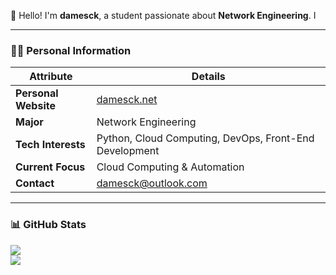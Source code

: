 👋 Hello! I'm **damesck**, a student passionate about **Network Engineering**. I

---

### 🧑‍💻 **Personal Information**

| **Attribute**        | **Details**                                            |
| -------------------- | ------------------------------------------------------ |
| **Personal Website** | [damesck.net](https://damesck.net)                     |
| **Major**            | Network Engineering                                    |
| **Tech Interests**   | Python, Cloud Computing, DevOps, Front-End Development |
| **Current Focus**    | Cloud Computing & Automation                           |
| **Contact**          | damesck@outlook.com                                    |

---

### 📊 **GitHub Stats**

<div align="left">
  <img src="https://github-readme-stats.vercel.app/api?username=damesck233&locale=en&line_height=33&show_icons=true&hide=&theme=radical&rank_icon=default" />
</div>

<img   align="left" src="https://github-readme-stats.vercel.app/api/top-langs/?username=damesck233&locale=cn&line_height=33&theme=dracula&langs_count=5&layout=compact"/>

